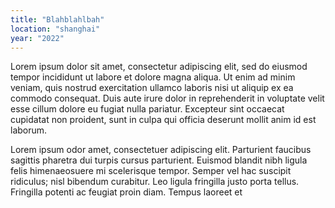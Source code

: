 ```yaml
---
title: "Blahblahlbah"
location: "shanghai"
year: "2022"
---
```


Lorem ipsum dolor sit amet, consectetur adipiscing elit, sed do eiusmod tempor incididunt ut labore et dolore magna aliqua. Ut enim ad minim veniam, quis nostrud exercitation ullamco laboris nisi ut aliquip ex ea commodo consequat. Duis aute irure dolor in reprehenderit in voluptate velit esse cillum dolore eu fugiat nulla pariatur. Excepteur sint occaecat cupidatat non proident, sunt in culpa qui officia deserunt mollit anim id est laborum.

Lorem ipsum odor amet, consectetuer adipiscing elit. Parturient faucibus sagittis pharetra dui turpis cursus parturient. Euismod blandit nibh ligula felis himenaeosuere mi scelerisque tempor. Semper vel hac suscipit ridiculus; nisl bibendum curabitur. Leo ligula fringilla justo porta tellus. Fringilla potenti ac feugiat proin diam. Tempus laoreet et